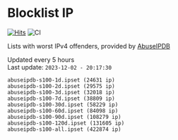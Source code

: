 # Blocklist IP

[![Hits](https://hits.seeyoufarm.com/api/count/incr/badge.svg?url=https%3A%2F%2Fgithub.com%2Fborestad%2Fblocklist-ip%2F&count_bg=%2379C83D&title_bg=%23555555&icon=&icon_color=%23E7E7E7&title=hits&edge_flat=false)](https://hits.seeyoufarm.com)  ![CI](https://img.shields.io/github/workflow/status/borestad/blocklist-ip/CI?style=flat-square)

Lists with worst IPv4 offenders, provided by [AbuseIPDB](https://www.abuseipdb.com/)

<!-- FOOTER-PLACEHOLDER -->
Updated every 5 hours<br>
Last update: `2023-12-02 - 20:17:30`
```
abuseipdb-s100-1d.ipset (24631 ip)
abuseipdb-s100-2d.ipset (29575 ip)
abuseipdb-s100-3d.ipset (32018 ip)
abuseipdb-s100-7d.ipset (38809 ip)
abuseipdb-s100-30d.ipset (58229 ip)
abuseipdb-s100-60d.ipset (84098 ip)
abuseipdb-s100-90d.ipset (108279 ip)
abuseipdb-s100-120d.ipset (131605 ip)
abuseipdb-s100-all.ipset (422874 ip)
```
